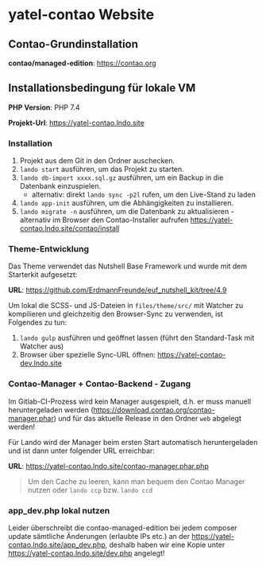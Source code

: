# yatel-contao Website

## Contao-Grundinstallation

**contao/managed-edition**: <https://contao.org>


## Installationsbedingung für lokale VM

**PHP Version**: PHP 7.4

**Projekt-Url**: <https://yatel-contao.lndo.site>


### Installation
1. Projekt aus dem Git in den Ordner auschecken.
2. `lando start` ausführen, um das Projekt zu starten.
3. `lando db-import xxxx.sql.gz` ausführen, um ein Backup in die Datenbank einzuspielen.
    - alternativ: direkt `lando sync -p2l` rufen, um den Live-Stand zu laden
3. `lando app-init` ausführen, um die Abhängigkeiten zu installieren.
5. `lando migrate -n` ausführen, um die Datenbank zu aktualisieren - alternativ im Browser den Contao-Installer aufrufen <https://yatel-contao.lndo.site/contao/install>

### Theme-Entwicklung

Das Theme verwendet das Nutshell Base Framework und wurde mit dem Starterkit aufgesetzt:

**URL**: <https://github.com/ErdmannFreunde/euf_nutshell_kit/tree/4.9>

Um lokal die SCSS- und JS-Dateien in `files/theme/src/` mit Watcher zu kompilieren und gleichzeitig den Browser-Sync zu verwenden, ist Folgendes zu tun:
1. `lando gulp` ausführen und geöffnet lassen (führt den Standard-Task mit Watcher aus)
2. Browser über spezielle Sync-URL öffnen: <https://yatel-contao-dev.lndo.site>

### Contao-Manager + Contao-Backend - Zugang

Im Gitlab-CI-Prozess wird kein Manager ausgespielt, d.h. er muss manuell heruntergeladen werden (https://download.contao.org/contao-manager.phar) und für das aktuelle Release in den Ordner `web` abgelegt werden!

Für Lando wird der Manager beim ersten Start automatisch heruntergeladen und ist dann unter folgender URL erreichbar:

**URL**: <https://yatel-contao.lndo.site/contao-manager.phar.php>

> Um den Cache zu leeren, kann man bequem den Contao Manager nutzen oder `lando ccp` bzw. `lando ccd`

### app_dev.php lokal nutzen

Leider überschreibt die contao-managed-edition bei jedem composer update sämtliche Änderungen (erlaubte IPs etc.) an der <https://yatel-contao.lndo.site/app_dev.php>,
deshalb haben wir eine Kopie unter <https://yatel-contao.lndo.site/dev.php> angelegt!
